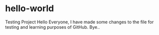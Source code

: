 # hello-world
Testing Project
Hello Everyone,
I have made some changes to the file for testing and learning purposes of GitHub.
Bye..
